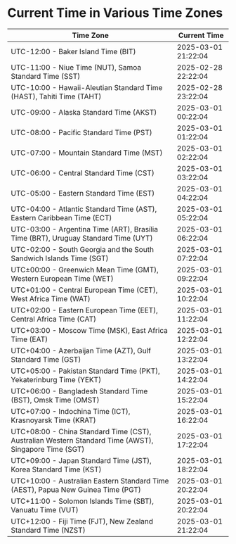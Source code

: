 # Current Time in Various Time Zones

| Time Zone | Current Time |
|-----------|--------------|
| UTC-12:00 - Baker Island Time (BIT) | 2025-03-01 21:22:04 |
| UTC-11:00 - Niue Time (NUT), Samoa Standard Time (SST) | 2025-02-28 22:22:04 |
| UTC-10:00 - Hawaii-Aleutian Standard Time (HAST), Tahiti Time (TAHT) | 2025-02-28 23:22:04 |
| UTC-09:00 - Alaska Standard Time (AKST) | 2025-03-01 00:22:04 |
| UTC-08:00 - Pacific Standard Time (PST) | 2025-03-01 01:22:04 |
| UTC-07:00 - Mountain Standard Time (MST) | 2025-03-01 02:22:04 |
| UTC-06:00 - Central Standard Time (CST) | 2025-03-01 03:22:04 |
| UTC-05:00 - Eastern Standard Time (EST) | 2025-03-01 04:22:04 |
| UTC-04:00 - Atlantic Standard Time (AST), Eastern Caribbean Time (ECT) | 2025-03-01 05:22:04 |
| UTC-03:00 - Argentina Time (ART), Brasília Time (BRT), Uruguay Standard Time (UYT) | 2025-03-01 06:22:04 |
| UTC-02:00 - South Georgia and the South Sandwich Islands Time (SGT) | 2025-03-01 07:22:04 |
| UTC±00:00 - Greenwich Mean Time (GMT), Western European Time (WET) | 2025-03-01 09:22:04 |
| UTC+01:00 - Central European Time (CET), West Africa Time (WAT) | 2025-03-01 10:22:04 |
| UTC+02:00 - Eastern European Time (EET), Central Africa Time (CAT) | 2025-03-01 11:22:04 |
| UTC+03:00 - Moscow Time (MSK), East Africa Time (EAT) | 2025-03-01 12:22:04 |
| UTC+04:00 - Azerbaijan Time (AZT), Gulf Standard Time (GST) | 2025-03-01 13:22:04 |
| UTC+05:00 - Pakistan Standard Time (PKT), Yekaterinburg Time (YEKT) | 2025-03-01 14:22:04 |
| UTC+06:00 - Bangladesh Standard Time (BST), Omsk Time (OMST) | 2025-03-01 15:22:04 |
| UTC+07:00 - Indochina Time (ICT), Krasnoyarsk Time (KRAT) | 2025-03-01 16:22:04 |
| UTC+08:00 - China Standard Time (CST), Australian Western Standard Time (AWST), Singapore Time (SGT) | 2025-03-01 17:22:04 |
| UTC+09:00 - Japan Standard Time (JST), Korea Standard Time (KST) | 2025-03-01 18:22:04 |
| UTC+10:00 - Australian Eastern Standard Time (AEST), Papua New Guinea Time (PGT) | 2025-03-01 20:22:04 |
| UTC+11:00 - Solomon Islands Time (SBT), Vanuatu Time (VUT) | 2025-03-01 20:22:04 |
| UTC+12:00 - Fiji Time (FJT), New Zealand Standard Time (NZST) | 2025-03-01 21:22:04 |
